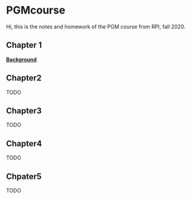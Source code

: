 # PGMcourse
Hi, this is the notes and homework of the PGM course from RPI, fall 2020.
## Chapter 1
__[Background](https://qiang-f-f.github.io/PGMcourse/chapter1.html)__

## Chapter2
TODO
## Chapter3
TODO
## Chapter4
TODO
## Chpater5
TODO

